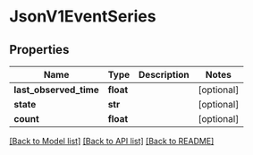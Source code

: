 # JsonV1EventSeries


## Properties
Name | Type | Description | Notes
------------ | ------------- | ------------- | -------------
**last_observed_time** | **float** |  | [optional] 
**state** | **str** |  | [optional] 
**count** | **float** |  | [optional] 

[[Back to Model list]](../README.md#documentation-for-models) [[Back to API list]](../README.md#documentation-for-api-endpoints) [[Back to README]](../README.md)


